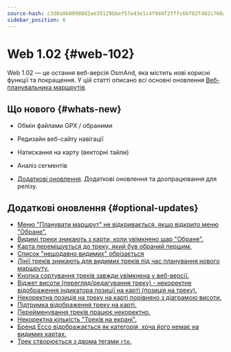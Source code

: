 ```yaml
---
source-hash: c3d0a9b09980d2ae35129bbef57e43e1c4f948f2fffc6bf82f402c766a05620e
sidebar_position: 6
---
```


# Web 1.02 {#web-102}

Web 1.02 — це остання веб-версія OsmAnd, яка містить нові корисні функції та покращення. У цій статті описано всі основні оновлення [Веб-планувальника маршрутів](../user/web/index.md).


## Що нового {#whats-new}

- Обмін файлами GPX / обраними
- Редизайн веб-сайту навігації
- Натискання на карту (векторні тайли)
- Аналіз сегментів


- [Додаткові оновлення](#optional-updates). Додаткові оновлення та доопрацювання для релізу.


## Додаткові оновлення {#optional-updates}

- [Меню "Планувати маршрут" не відкривається, якщо відкрито меню "Обране".](https://github.com/osmandapp/web/issues/706)
- [Видимі треки зникають з карти, коли увімкнено шар "Обране".](https://github.com/osmandapp/web/issues/746)
- [Карта переміщується до треку, який був обраний першим.](https://github.com/osmandapp/web/issues/728)
- [Список "нещодавно видимих" обрізається](https://github.com/osmandapp/web/issues/743)
- [Лінії треків зникають для видимих треків під час планування нового маршруту.](https://github.com/osmandapp/web/issues/745)
- [Кнопка сортування треків завжди увімкнена у веб-версії.](https://github.com/osmandapp/web/issues/649)
- [Віджет висоти (перегляд/редагування треку) - некоректне відображення індикатора позиції на карті (позиція на треку).](https://github.com/osmandapp/web/issues/767)
- [Некоректна позиція на треку на карті порівняно з діаграмою висоти.](https://github.com/osmandapp/web/issues/727)
- [Підтримка відображення треку на карті.](https://github.com/osmandapp/web/issues/711)
- [Перейменування треків працює некоректно.](https://github.com/osmandapp/web/issues/744)
- [Некоректна кількість "Треків на екрані".](https://github.com/osmandapp/web/issues/798)
- [Бренд Ecco відображається як категорія, хоча його немає на видимих картах.](https://github.com/osmandapp/web/issues/807)
- [Трек створюється з двома тегами `rte`.](https://github.com/osmandapp/OsmAnd-iOS/issues/4466)